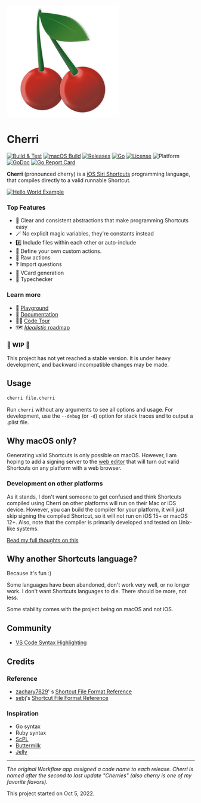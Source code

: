![Cherri](https://github.com/electrikmilk/cherri/blob/main/assets/cherri_icon.png?raw=true)

# Cherri

[![Build & Test](https://github.com/electrikmilk/cherri/actions/workflows/go.yml/badge.svg)](https://github.com/electrikmilk/cherri/actions/workflows/go.yml)
[![macOS Build](https://github.com/electrikmilk/cherri/actions/workflows/macos.yml/badge.svg)](https://github.com/electrikmilk/cherri/actions/workflows/macos.yml)
[![Releases](https://img.shields.io/github/v/release/electrikmilk/cherri?include_prereleases)](https://github.com/electrikmilk/cherri/releases)
[![Go](https://img.shields.io/github/go-mod/go-version/electrikmilk/cherri)](https://github.com/electrikmilk/cherri/blob/main/go.mod)
[![License](https://img.shields.io/github/license/electrikmilk/cherri)](https://github.com/electrikmilk/cherri/blob/main/LICENSE)
![Platform](https://img.shields.io/badge/platform-macOS-red)
[![GoDoc](https://godoc.org/github.com/golang/gddo?status.svg)](https://pkg.go.dev/github.com/electrikmilk/cherri?tab=doc)
[![Go Report Card](https://goreportcard.com/badge/github.com/electrikmilk/cherri)](https://goreportcard.com/report/github.com/electrikmilk/cherri)

**Cherri** (pronounced cherry) is a [iOS Siri Shortcuts](https://apps.apple.com/us/app/shortcuts/id915249334)
programming language, that compiles directly to a valid runnable Shortcut.

[![Hello World Example](https://cherrilang.org/assets/example.png)](tests/hello-world.cherri)

### Top Features

- 🌟 Clear and consistent abstractions that make programming Shortcuts easy
- 🪄 No explicit magic variables, they're constants instead
- #️⃣ Include files within each other or auto-include
- 🔧 Define your own custom actions.
- 🥩 Raw actions
- ❓ Import questions
- 📇 VCard generation
- 🔢 Typechecker

### Learn more

- 🧸 [Playground](https://playground.cherrilang.org/)
- 📄 [Documentation](https://cherrilang.org/language/)
- 🧑‍💻 [Code Tour](https://youtu.be/gU8TsI96uww)
- 🗺️ [_Idealistic_ roadmap](https://github.com/electrikmilk/cherri/wiki/Project-Roadmap)

### **📣 WIP 📣**

This project has not yet reached a stable version. It is under heavy development, and backward
incompatible changes may be made.

## Usage

```bash
cherri file.cherri
```

Run `cherri` without any arguments to see all options and usage. For development, use the `--debug` (or `-d`) option for
stack traces and to output a .plist file.

## Why macOS only?

Generating valid Shortcuts is only possible on macOS. However, I am hoping to add a signing server to
the [web editor](https://playground.cherrilang.org) that will turn out valid Shortcuts on any platform with a web
browser.

### Development on other platforms

As it stands, I don't want someone to get confused and think Shortcuts compiled using Cherri on other platforms will run
on their Mac or iOS device. However, you can build the compiler for your platform, it will just skip signing the
compiled Shortcut, so it will not run on iOS 15+ or macOS 12+. Also, note that the compiler is primarily developed and
tested on Unix-like systems.

[Read my full thoughts on this](https://github.com/electrikmilk/cherri/wiki/Why-macOS-only%3F)

## Why another Shortcuts language?

Because it's fun :)

Some languages have been abandoned, don't work very well, or no longer work. I don't want Shortcuts languages to die.
There should be more, not less.

Some stability comes with the project being on macOS and not iOS.

## Community

- [VS Code Syntax Highlighting](https://github.com/erenyenigul/cherri-vscode-highlight)

## Credits

### Reference

- [zachary7829](https://github.com/zachary7829)'
  s [Shortcut File Format Reference](https://zachary7829.github.io/blog/shortcuts/fileformat)
- [sebj](https://github.com/sebj)'s [Shortcut File Format Reference](https://github.com/sebj/iOS-Shortcuts-Reference)

### Inspiration

- Go syntax
- Ruby syntax
- [ScPL](https://github.com/pfgithub/scpl)
- [Buttermilk](https://github.com/zachary7829/Buttermilk)
- [Jelly](https://jellycuts.com)

---

_The original Workflow app assigned a code name to each release. Cherri is named after the second to last
update "Cherries" (also cherry is one of my favorite flavors)._

This project started on Oct 5, 2022.
